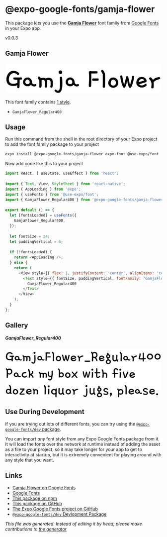 # @expo-google-fonts/gamja-flower

This package lets you use the [**Gamja Flower**](https://fonts.google.com/specimen/Gamja+Flower) font family from [Google Fonts](https://fonts.google.com/) in your Expo app.

v0.0.3

## Gamja Flower

![Gamja Flower](./font-family.png)

This font family contains [1 style](#gallery).

- `GamjaFlower_Regular400`

## Usage

Run this command from the shell in the root directory of your Expo project to add the font family package to your project
```sh
expo install @expo-google-fonts/gamja-flower expo-font @use-expo/font
```

Now add code like this to your project
```js
import React, { useState, useEffect } from 'react';

import { Text, View, StyleSheet } from 'react-native';
import { AppLoading } from 'expo';
import { useFonts } from '@use-expo/font';
import { GamjaFlower_Regular400 } from '@expo-google-fonts/gamja-flower';

export default () => {
  let [fontsLoaded] = useFonts({
    GamjaFlower_Regular400,
  });

  let fontSize = 24;
  let paddingVertical = 6;

  if (!fontsLoaded) {
    return <AppLoading />;
  } else {
    return (
      <View style={{ flex: 1, justifyContent: 'center', alignItems: 'center' }}>
        <Text style={{ fontSize, paddingVertical, fontFamily: 'GamjaFlower_Regular400' }}>
          GamjaFlower_Regular400
        </Text>
      </View>
    );
  }
};

```

## Gallery

##### GamjaFlower_Regular400
![GamjaFlower_Regular400](./e1315b2ce49da4d60b566f31827736a5b33670f46d95c26c4df7a7608f8634ea.ttf.png)


## Use During Development

If you are trying out lots of different fonts, you can try using the [`@expo-google-fonts/dev` package](https://github.com/expo/google-fonts/tree/master/font-packages/dev#readme).

You can import *any* font style from any Expo Google Fonts package from it. It will load the fonts
over the network at runtime instead of adding the asset as a file to your project, so it may take longer
for your app to get to interactivity at startup, but it is extremely convenient
for playing around with any style that you want.

## Links

- [Gamja Flower on Google Fonts](https://fonts.google.com/specimen/Gamja+Flower)
- [Google Fonts](https://fonts.google.com/)
- [This package on npm](https://www.npmjs.com/package/@expo-google-fonts/gamja-flower)
- [This package on GitHub](https://github.com/expo/google-fonts/tree/master/font-packages/gamja-flower)
- [The Expo Google Fonts project on GitHub](https://github.com/expo/google-fonts)
- [`@expo-google-fonts/dev` Devlopment Package](https://github.com/expo/google-fonts/tree/master/font-packages/dev)


*This file was generated. Instead of editing it by head, please make contributions to [the generator](https://github.com/expo/google-fonts/tree/master/packages/generator)*

